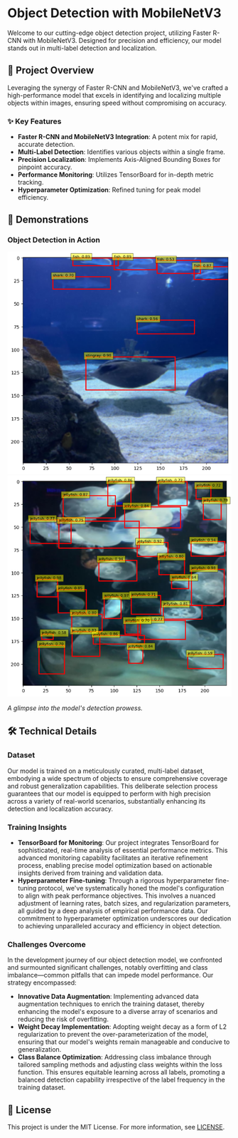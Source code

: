 # Object Detection with MobileNetV3

Welcome to our cutting-edge object detection project, utilizing Faster R-CNN with MobileNetV3. Designed for precision and efficiency, our model stands out in multi-label detection and localization.

## 🚀 Project Overview

Leveraging the synergy of Faster R-CNN and MobileNetV3, we've crafted a high-performance model that excels in identifying and localizing multiple objects within images, ensuring speed without compromising on accuracy.

### ✨ Key Features

- **Faster R-CNN and MobileNetV3 Integration**: A potent mix for rapid, accurate detection.
- **Multi-Label Detection**: Identifies various objects within a single frame.
- **Precision Localization**: Implements Axis-Aligned Bounding Boxes for pinpoint accuracy.
- **Performance Monitoring**: Utilizes TensorBoard for in-depth metric tracking.
- **Hyperparameter Optimization**: Refined tuning for peak model efficiency.

## 🎥 Demonstrations

### Object Detection in Action

![Object Detection Sample](https://github.com/ilayEldar24/Object-Detection-MobileNetV3/blob/main/Output%20ex3.png)
![Object Detection Sample](https://github.com/ilayEldar24/Object-Detection-MobileNetV3/blob/main/Ouptut%20ex2.png)


*A glimpse into the model's detection prowess.*



## 🛠 Technical Details

### Dataset

Our model is trained on a meticulously curated, multi-label dataset, embodying a wide spectrum of objects to ensure comprehensive coverage and robust generalization capabilities. This deliberate selection process guarantees that our model is equipped to perform with high precision across a variety of real-world scenarios, substantially enhancing its detection and localization accuracy.

### Training Insights

- **TensorBoard for Monitoring**: Our project integrates TensorBoard for sophisticated, real-time analysis of essential performance metrics. This advanced monitoring capability facilitates an iterative refinement process, enabling precise model optimization based on actionable insights derived from training and validation data.
- **Hyperparameter Fine-tuning**: Through a rigorous hyperparameter fine-tuning protocol, we've systematically honed the model's configuration to align with peak performance objectives. This involves a nuanced adjustment of learning rates, batch sizes, and regularization parameters, all guided by a deep analysis of empirical performance data. Our commitment to hyperparameter optimization underscores our dedication to achieving unparalleled accuracy and efficiency in object detection.



### Challenges Overcome

In the development journey of our object detection model, we confronted and surmounted significant challenges, notably overfitting and class imbalance—common pitfalls that can impede model performance. Our strategy encompassed:
- **Innovative Data Augmentation**: Implementing advanced data augmentation techniques to enrich the training dataset, thereby enhancing the model's exposure to a diverse array of scenarios and reducing the risk of overfitting.
- **Weight Decay Implementation**: Adopting weight decay as a form of L2 regularization to prevent the over-parameterization of the model, ensuring that our model's weights remain manageable and conducive to generalization.
- **Class Balance Optimization**: Addressing class imbalance through tailored sampling methods and adjusting class weights within the loss function. This ensures equitable learning across all labels, promoting a balanced detection capability irrespective of the label frequency in the training dataset.


## 📜 License

This project is under the MIT License. For more information, see [LICENSE](LICENSE.md).
